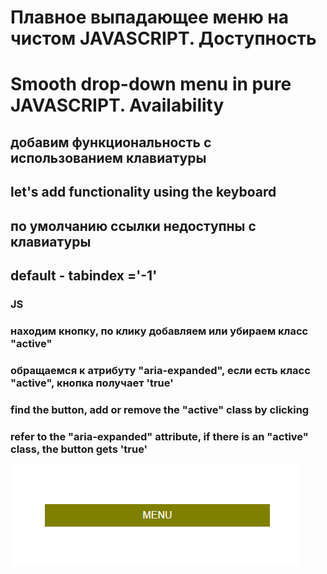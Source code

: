 # Плавное выпадающее меню на чистом JAVASCRIPT. Доступность
# Smooth drop-down menu in pure JAVASCRIPT. Availability

## добавим функциональность с использованием клавиатуры
## let's add functionality using the keyboard

## по умолчанию ссылки недоступны с клавиатуры
## default - tabindex ='-1'

### JS
### находим кнопку, по клику добавляем или убираем класс "active"
### обращаемся к атрибуту "aria-expanded", если есть класс "active", кнопка получает 'true'

### find the button, add or remove the "active" class by clicking
### refer to the "aria-expanded" attribute, if there is an "active" class, the button gets 'true'

![](./demo-image.png)